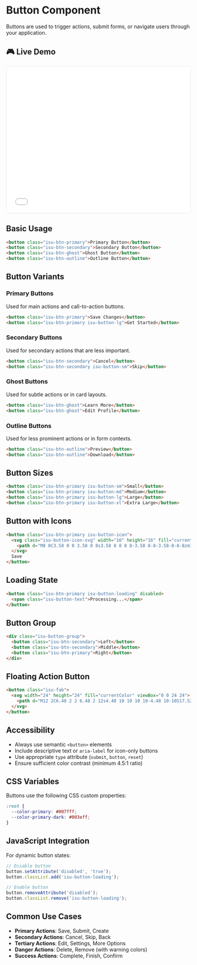 # Button Component

Buttons are used to trigger actions, submit forms, or navigate users through your application.

## 🎮 Live Demo

<div style="border: 1px solid #e5e7eb; border-radius: 8px; margin: 1rem 0; overflow: hidden;">
  <iframe src="/demo.html#buttons" width="100%" height="400" frameborder="0" style="border: none;"></iframe>
</div>

## Basic Usage

```html
<button class="isu-btn-primary">Primary Button</button>
<button class="isu-btn-secondary">Secondary Button</button>
<button class="isu-btn-ghost">Ghost Button</button>
<button class="isu-btn-outline">Outline Button</button>
```

## Button Variants

### Primary Buttons
Used for main actions and call-to-action buttons.

```html
<button class="isu-btn-primary">Save Changes</button>
<button class="isu-btn-primary isu-button-lg">Get Started</button>
```

### Secondary Buttons
Used for secondary actions that are less important.

```html
<button class="isu-btn-secondary">Cancel</button>
<button class="isu-btn-secondary isu-button-sm">Skip</button>
```

### Ghost Buttons
Used for subtle actions or in card layouts.

```html
<button class="isu-btn-ghost">Learn More</button>
<button class="isu-btn-ghost">Edit Profile</button>
```

### Outline Buttons
Used for less prominent actions or in form contexts.

```html
<button class="isu-btn-outline">Preview</button>
<button class="isu-btn-outline">Download</button>
```

## Button Sizes

```html
<button class="isu-btn-primary isu-button-sm">Small</button>
<button class="isu-btn-primary isu-button-md">Medium</button>
<button class="isu-btn-primary isu-button-lg">Large</button>
<button class="isu-btn-primary isu-button-xl">Extra Large</button>
```

## Button with Icons

```html
<button class="isu-btn-primary isu-button-icon">
  <svg class="isu-button-icon-svg" width="16" height="16" fill="currentColor" viewBox="0 0 16 16">
    <path d="M8 0C3.58 0 0 3.58 0 8s3.58 8 8 8 8-3.58 8-8-3.58-8-8-8zm3.5 5L7 10.5 4.5 8l.71-.71L7 9.08l4.29-4.29.71.71z"/>
  </svg>
  Save
</button>
```

## Loading State

```html
<button class="isu-btn-primary isu-button-loading" disabled>
  <span class="isu-button-text">Processing...</span>
</button>
```

## Button Group

```html
<div class="isu-button-group">
  <button class="isu-btn-secondary">Left</button>
  <button class="isu-btn-secondary">Middle</button>
  <button class="isu-btn-primary">Right</button>
</div>
```

## Floating Action Button

```html
<button class="isu-fab">
  <svg width="24" height="24" fill="currentColor" viewBox="0 0 24 24">
    <path d="M12 2C6.48 2 2 6.48 2 12s4.48 10 10 10 10-4.48 10-10S17.52 2 12 2zm5 11h-4v4h-2v-4H7v-2h4V7h2v4h4v2z"/>
  </svg>
</button>
```

## Accessibility

- Always use semantic `<button>` elements
- Include descriptive text or `aria-label` for icon-only buttons
- Use appropriate `type` attribute (`submit`, `button`, `reset`)
- Ensure sufficient color contrast (minimum 4.5:1 ratio)

## CSS Variables

Buttons use the following CSS custom properties:

```css
:root {
  --color-primary: #007fff;
  --color-primary-dark: #003eff;
}
```

## JavaScript Integration

For dynamic button states:

```javascript
// Disable button
button.setAttribute('disabled', 'true');
button.classList.add('isu-button-loading');

// Enable button
button.removeAttribute('disabled');
button.classList.remove('isu-button-loading');
```

## Common Use Cases

- **Primary Actions**: Save, Submit, Create
- **Secondary Actions**: Cancel, Skip, Back
- **Tertiary Actions**: Edit, Settings, More Options
- **Danger Actions**: Delete, Remove (with warning colors)
- **Success Actions**: Complete, Finish, Confirm
